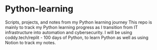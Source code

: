 # Python-learning
Scripts, projects, and notes from my Python learning journey
This repo is mainly to track my Python learning progress as I transition from IT infrastructure into automation and cybersecurity.
I will be using coddy.tech/replit - 100 days of Python, to learn Python as well as using Notion to track my notes. 

